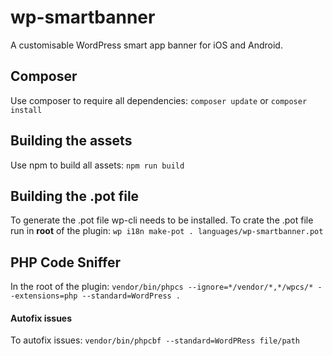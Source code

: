 # wp-smartbanner
A customisable WordPress smart app banner for iOS and Android.

## Composer
Use composer to require all dependencies:
```composer update``` or ```composer install```

## Building the assets
Use npm to build all assets:
```npm run build```

## Building the .pot file
To generate the .pot file wp-cli needs to be installed. To crate the .pot file run in **root** of the plugin:
```wp i18n make-pot . languages/wp-smartbanner.pot```

## PHP Code Sniffer
In the root of the plugin:
```vendor/bin/phpcs --ignore=*/vendor/*,*/wpcs/* --extensions=php --standard=WordPress .```

#### Autofix issues
To autofix issues: 
```vendor/bin/phpcbf --standard=WordPRess file/path```